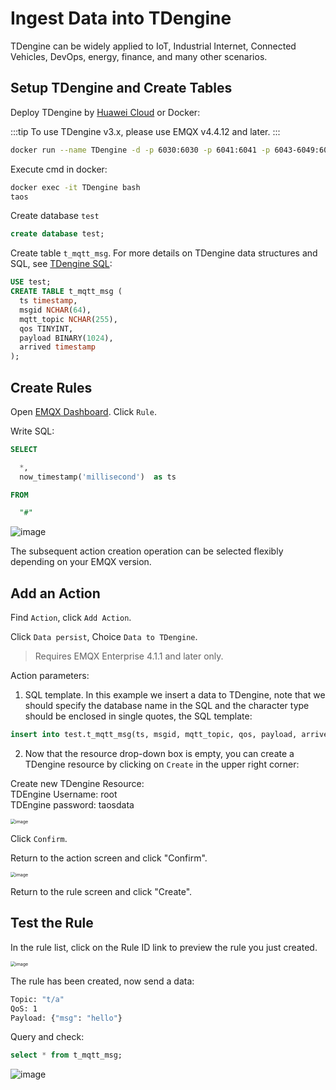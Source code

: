 # Ingest Data into TDengine

TDengine can be widely applied to IoT, Industrial Internet, Connected Vehicles, DevOps, energy, finance, and many other scenarios. 

## Setup TDengine and Create Tables

Deploy TDengine by [Huawei Cloud](https://marketplace.huaweicloud.com/product/OFFI454488918838128640) or Docker:

:::tip
To use TDengine v3.x, please use EMQX v4.4.12 and later.
:::

```bash
docker run --name TDengine -d -p 6030:6030 -p 6041:6041 -p 6043-6049:6043-6049 -p 6043-6049:6043-6049/udp tdengine/tdengine
```

Execute cmd in docker:

```bash
docker exec -it TDengine bash
taos
```

Create database `test`

```sql
create database test;
```

Create table `t_mqtt_msg`. For more details on TDengine data structures and SQL, see [TDengine SQL](https://docs.taosdata.com/taos-sql/):

```sql
USE test;
CREATE TABLE t_mqtt_msg (
  ts timestamp,
  msgid NCHAR(64),
  mqtt_topic NCHAR(255),
  qos TINYINT,
  payload BINARY(1024),
  arrived timestamp
);
```

## Create Rules

Open [EMQX Dashboard](http://127.0.0.1:18083/#/rules). Click `Rule`.

Write SQL:

```sql
SELECT

  *,
  now_timestamp('millisecond')  as ts

FROM

  "#"
```

![image](./assets/rule-engine/TDengine/td_new_reul.png)

The subsequent action creation operation can be selected flexibly depending on your EMQX version.

## Add an Action

Find `Action`, click `Add Action`.

Click `Data persist`, Choice `Data to TDengine`.

> Requires EMQX Enterprise 4.1.1 and later only.

Action parameters:

1. SQL template. In this example we insert a data to TDengine, note that we should specify the database name in the SQL and the character type should be enclosed in single quotes, the SQL template:

```sql
insert into test.t_mqtt_msg(ts, msgid, mqtt_topic, qos, payload, arrived) values (${ts}, '${id}', '${topic}', ${qos}, '${payload}', ${timestamp})
```

2. Now that the resource drop-down box is empty, you can create a TDengine resource by clicking on `Create` in the upper right corner:

Create new TDengine Resource:
</br>
TDEngine Username: root
</br>
TDEngine password: taosdata
</br>

<img src="./assets/rule-engine/TDengine/td_create_resource.png" alt="image" style="zoom:50%;" />

Click `Confirm`.

Return to the action screen and click "Confirm".

<img src="./assets/rule-engine/TDengine/td_creat_action.png" alt="image" style="zoom:50%;" />

Return to the rule screen and click "Create".

## Test the Rule

In the rule list, click on the Rule ID link to preview the rule you just created.

<img src="./assets/rule-engine/TDengine/td_rule.png" alt="image" style="zoom:50%;" />

The rule has been created, now send a data:

```bash
Topic: "t/a"
QoS: 1
Payload: {"msg": "hello"}
```

Query and check:

```sql
select * from t_mqtt_msg;
```

![image](./assets/rule-engine/TDengine/td_queryres.png)

